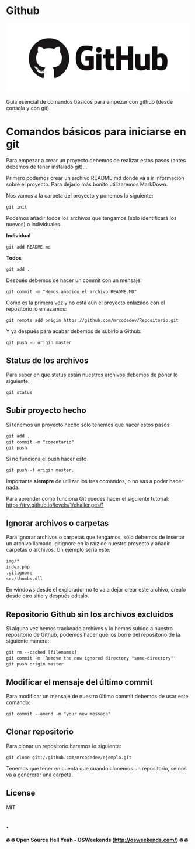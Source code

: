 # Github
![](https://github.com/mrcodedev/Recursos/blob/master/github/img/logogithub.png)

Guía esencial de comandos básicos para empezar con github (desde consola y con git).

# Comandos básicos para iniciarse en git
Para empezar a crear un proyecto debemos de realizar estos pasos (antes debemos de tener instalado git)...

Primero podemos crear un archivo README.md donde va a ir información sobre el proyecto. Para dejarlo más bonito utilizaremos MarkDown.

Nos vamos a la carpeta del proyecto y ponemos lo siguiente:
```
git init
```

Podemos añadir todos los archivos que tengamos (sólo identificará los nuevos) o individuales.

**Individual**
```
git add README.md
```

**Todos**
```
git add .
```

Después debemos de hacer un commit con un mensaje:

```
git commit -m "Hemos añadido el archivo README.MD"
```

Como es la primera vez y no está aún el proyecto enlazado con el repositorio lo enlazamos:

```
git remote add origin https://github.com/mrcodedev/Repositorio.git
```

Y ya después para acabar debemos de subirlo a Github:
```
git push -u origin master
```

## Status de los archivos
Para saber en que status están nuestros archivos debemos de poner lo siguiente:
```
git status
```

## Subir proyecto hecho

Si tenemos un proyecto hecho sólo tenemos que hacer estos pasos:
```
git add .
git commit -m "comentario"
git push
```

Si no funciona el push hacer esto

```
git push -f origin master.
```

Importante **siempre** de utilizar los tres comandos, o no vas a poder hacer nada.

Para aprender como funciona Git puedes hacer el siguiente tutorial: https://try.github.io/levels/1/challenges/1

## Ignorar archivos o carpetas
Para ignorar archivos o carpetas que tengamos, sólo debemos de insertar un archivo llamado .gitignore en la raíz de nuestro proyecto y añadir carpetas o archivos. Un ejemplo sería este:

```
img/*
index.php
.gitignore
src/thumbs.dll
```
En windows desde el explorador no te va a dejar crear este archivo, crealo desde otro sitio y después editalo.


## Repositorio Github sin los archivos excluidos
Si alguna vez hemos trackeado archivos y lo hemos subido a nuestro repositorio de Github, podemos hacer que los borre del repositorio de la siguiente manera: 

```
git rm --cached [filenames]
git commit -m 'Remove the now ignored directory "some-directory"'
git push origin master
```

## Modificar el mensaje del último commit
Para modificar un mensaje de nuestro último commit debemos de usar este comando:
```
git commit --amend -m "your new message"
```

## Clonar repositorio
Para clonar un repositorio haremos lo siguiente:
```
git clone git://github.com/mrcodedev/ejemplo.git
```
Tenemos que tener en cuenta que cuando clonemos un repositorio, se nos va a genererar una carpeta.

License
----
MIT

.
----

**:fire: :fire: Open Source Hell Yeah - OSWeekends (http://osweekends.com/) :fire: :fire:**

